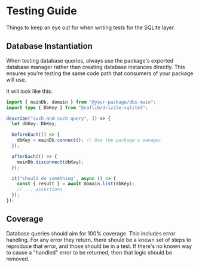 # Testing Guide

Things to keep an eye out for when writing tests for the SQLite layer.

## Database Instantiation

When testing database queries, always use the package's exported database manager rather than creating database instances directly. This ensures you're testing the same code path that consumers of your package will use.

It will look like this:

```typescript
import { mainDb, domain } from "@your-package/dbs-main";
import type { DbKey } from "@saflib/drizzle-sqlite3";

describe("such-and-such query", () => {
  let dbKey: DbKey;

  beforeEach(() => {
    dbKey = mainDb.connect(); // Use the package's manager
  });

  afterEach(() => {
    mainDb.disconnect(dbKey);
  });

  it("should do something", async () => {
    const { result } = await domain.list(dbKey);
    // ... assertions
  });
});
```

## Coverage

Database queries should aim for 100% coverage. This includes error handling. For any error they return, there should be a known set of steps to reproduce that error, and those should be in a test. If there's no known way to cause a "handled" error to be returned, then that logic should be removed.
